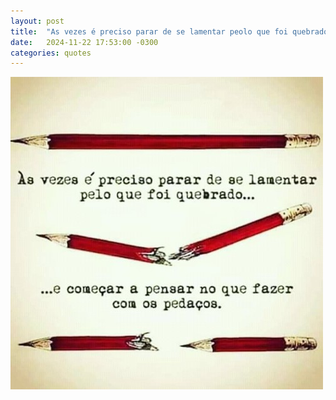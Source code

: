 ```yaml
---
layout: post
title:  "As vezes é preciso parar de se lamentar peolo que foi quebrado e começar a pensar no que fazer com os pedaços."
date:   2024-11-22 17:53:00 -0300
categories: quotes
---
```

![As vezes é preciso parar de se lamentar peolo que foi quebrado e começar a pensar no que fazer com os pedaços](as-vezes-e-preciso-parar-de-se-lamentar-pelo-que-foi-quebrado.jpeg)
